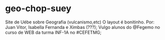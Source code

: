 # geo-chop-suey
Site de Uébe sobre Geografia (vulcanismo,etc)
O layout é bonitinho.
Por: Juan Vitor, Isabella Fernanda e Ximbas (???);
Vulgo alunos do @Fegemo no curso de WEB da turma INF-1A no #CEFETMG;

